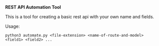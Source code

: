 **REST API Automation Tool**

This is a tool for creating a basic rest api with your own name and fields.

Usage:

`python3 automate.py <file-extension> <name-of-route-and-model> <field1> <field2> ...`